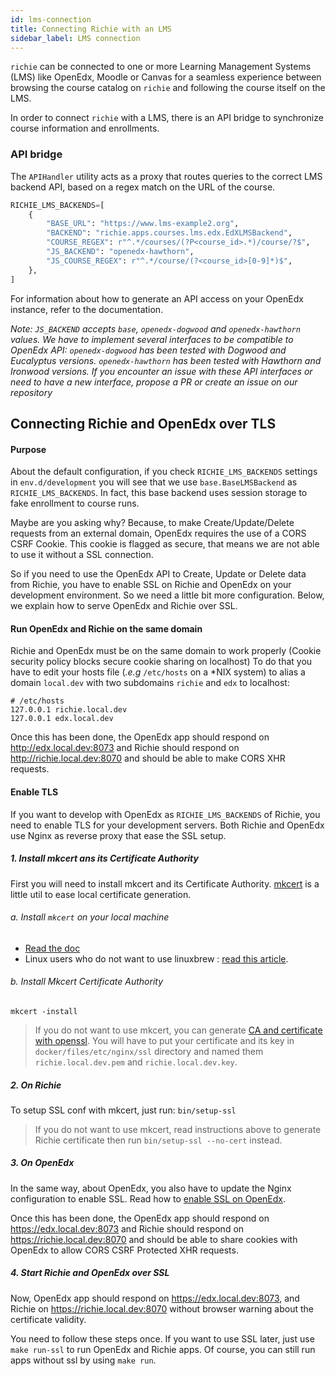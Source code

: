 ```yaml
---
id: lms-connection
title: Connecting Richie with an LMS
sidebar_label: LMS connection
---
```


`richie` can be connected to one or more Learning Management Systems (LMS) like OpenEdx, Moodle
or Canvas for a seamless experience between browsing the course catalog on `richie` and following
the course itself on the LMS.

In order to connect `richie` with a LMS, there is an API bridge
to synchronize course information and enrollments.

### API bridge

The `APIHandler` utility acts as a proxy that routes queries to the correct LMS backend API,
based on a regex match on the URL of the course.

```python
RICHIE_LMS_BACKENDS=[
    {
        "BASE_URL": "https://www.lms-example2.org",
        "BACKEND": "richie.apps.courses.lms.edx.EdXLMSBackend",
        "COURSE_REGEX": r"^.*/courses/(?P<course_id>.*)/course/?$",
        "JS_BACKEND": "openedx-hawthorn",
        "JS_COURSE_REGEX": r"^.*/course/(?<course_id>[0-9]*)$",
    },
]
```

For information about how to generate an API access on your OpenEdx instance, refer to the
documentation.

_Note: `JS_BACKEND` accepts `base`, `openedx-dogwood` and `openedx-hawthorn` values._
_We have to implement several interfaces to be compatible to OpenEdx API:_
_`openedx-dogwood` has been tested with Dogwood and Eucalyptus versions._
_`openedx-hawthorn` has been tested with Hawthorn and Ironwood versions._
_If you encounter an issue with these API interfaces or need to have a new interface, propose a PR_
_or create an issue on our repository_

## Connecting Richie and OpenEdx over TLS

#### Purpose

About the default configuration, if you check `RICHIE_LMS_BACKENDS` settings in `env.d/development`
you will see that we use `base.BaseLMSBackend` as `RICHIE_LMS_BACKENDS`.
In fact, this base backend uses session storage to fake enrollment to course runs.

Maybe are you asking why? Because, to make Create/Update/Delete requests from an external domain,
OpenEdx requires the use of a CORS CSRF Cookie. This cookie is flagged as secure, that means we are
not able to use it without a SSL connection.

So if you need to use the OpenEdx API to Create, Update or Delete data from Richie, you have to
enable SSL on Richie and OpenEdx on your development environment. So we need a little bit more 
configuration. Below, we explain how to serve OpenEdx and Richie over SSL.

#### Run OpenEdx and Richie on the same domain

Richie and OpenEdx must be on the same domain to work properly (Cookie security policy blocks
secure cookie sharing on localhost) To do that you have to edit your hosts file 
(_.e.g_ `/etc/hosts` on a \*NIX system) to alias a domain `local.dev` with
two subdomains `richie` and `edx` to localhost:

```
# /etc/hosts
127.0.0.1 richie.local.dev
127.0.0.1 edx.local.dev
```

Once this has been done, the OpenEdx app should respond on http://edx.local.dev:8073
and Richie should respond on http://richie.local.dev:8070 and should be able
to make CORS XHR requests.

#### Enable TLS

If you want to develop with OpenEdx as `RICHIE_LMS_BACKENDS` of Richie, you need to enable TLS for your
development servers. Both Richie and OpenEdx use Nginx as reverse proxy that ease the SSL setup.

##### 1. Install mkcert ans its Certificate Authority

First you will need to install mkcert and its Certificate Authority.
[mkcert](https://mkcert.org/) is a little util to ease local certificate generation.

###### a. Install `mkcert` on your local machine

- [Read the doc](https://github.com/FiloSottile/mkcert)
- Linux users who do not want to use linuxbrew : [read this article](https://www.prado.lt/how-to-create-locally-trusted-ssl-certificates-in-local-development-environment-on-linux-with-mkcert).

###### b. Install Mkcert Certificate Authority

`mkcert -install`

> If you do not want to use mkcert, you can generate [CA and certificate with openssl](https://www.freecodecamp.org/news/how-to-get-https-working-on-your-local-development-environment-in-5-minutes-7af615770eec/).
> You will have to put your certificate and its key in `docker/files/etc/nginx/ssl` directory
> and named them `richie.local.dev.pem` and `richie.local.dev.key`.

##### 2. On Richie

To setup SSL conf with mkcert, just run:
`bin/setup-ssl`

> If you do not want to use mkcert, read instructions above to generate Richie certificate then
> run `bin/setup-ssl --no-cert` instead.

##### 3. On OpenEdx

In the same way, about OpenEdx, you also have to update the Nginx configuration to enable SSL.
Read how to [enable SSL on OpenEdx](https://github.com/openfun/openedx-docker#ssl).

Once this has been done, the OpenEdx app should respond on https://edx.local.dev:8073
and Richie should respond on https://richie.local.dev:8070 and should be able
to share cookies with OpenEdx to allow CORS CSRF Protected XHR requests.

##### 4. Start Richie and OpenEdx over SSL

Now, OpenEdx app should respond on https://edx.local.dev:8073, and Richie
on https://richie.local.dev:8070 without browser warning about the certificate validity.

You need to follow these steps once. If you want to use SSL later, just use `make run-ssl` to run
OpenEdx and Richie apps.
Of course, you can still run apps without ssl by using `make run`.
